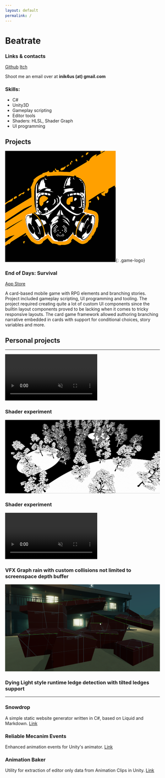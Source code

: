 ```yaml
---
layout: default
permalink: /
---
```


# Beatrate

### Links & contacts
[Github](https://github.com/beatrate "Github")
[Itch](https://beatrate.itch.io/ "Itch")

Shoot me an email over at **inik4us (at) gmail.com**

### Skills:
* C#
* Unity3D
* Gameplay scripting
* Editor tools
* Shaders: HLSL, Shader Graph
* UI programming

## Projects
![image](/assets/img/eod-logo.png){: .game-logo}

### End of Days: Survival
[App Store](https://apps.apple.com/us/app/end-of-days-survival/id1478121968)

A card-based mobile game with RPG elements and branching stories.
Project included gameplay scripting, UI programming and tooling.
The project required creating quite a lot of custom UI components since the builtin layout components proved to be lacking when it comes to tricky responsive layouts.
The card game framework allowed authoring branching narrative embedded in cards with support for conditional choices, story variables and more.

## Personal projects
<hr>
<div class="showcase">
    <div class="showcase-slide">
        <video class="videogif" controls="false" allowfullscreen="false" muted="true" loop="true" autoplay="true">
            <source src="/assets/video/lighto.mp4" type="video/mp4">
        </video>
        <h3>Shader experiment</h3>
    </div>
    <div class="showcase-slide">
       <img src="/assets/img/light.png" class="screenshot">
       <h3>Shader experiment</h3>
    </div>
    <div class="showcase-slide">
        <video class="videogif" controls="false" allowfullscreen="false" muted="true" loop="true" autoplay="true">
            <source src="/assets/video/rainy.mp4" type="video/mp4">
        </video>
        <h3>VFX Graph rain with custom collisions not limited to screenspace depth buffer</h3>
    </div>
    <div class="showcase-slide">
       <img src="/assets/img/detection.png" class="screenshot">
       <h3>Dying Light style runtime ledge detection with tilted ledges support</h3>
    </div>
</div>
<hr>

###  Snowdrop
A simple static website generator written in C#, based on Liquid and Markdown.
[Link](https://github.com/beatrate/Snowdrop "Github")

###  Reliable Mecanim Events
Enhanced animation events for Unity's animator.
[Link](https://github.com/beatrate/ReliableMecanimEvents "Github")

###  Animation Baker
Utility for extraction of editor only data from Animation Clips in Unity.
[Link](https://github.com/beatrate/AnimationBaker "Github")